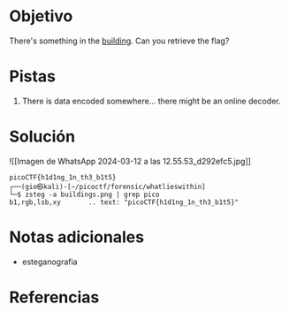 # Objetivo
There's something in the [building](https://jupiter.challenges.picoctf.org/static/011955b303f293d60c8116e6a4c5c84f/buildings.png). Can you retrieve the flag?
# Pistas
1. There is data encoded somewhere... there might be an online decoder.
# Solución
![[Imagen de WhatsApp 2024-03-12 a las 12.55.53_d292efc5.jpg]]
```
picoCTF{h1d1ng_1n_th3_b1t5}
┌──(gio㉿kali)-[~/picoctf/forensic/whatlieswithin]
└─$ zsteg -a buildings.png | grep pico
b1,rgb,lsb,xy       .. text: "picoCTF{h1d1ng_1n_th3_b1t5}"
```
# Notas adicionales
- esteganografia
# Referencias
